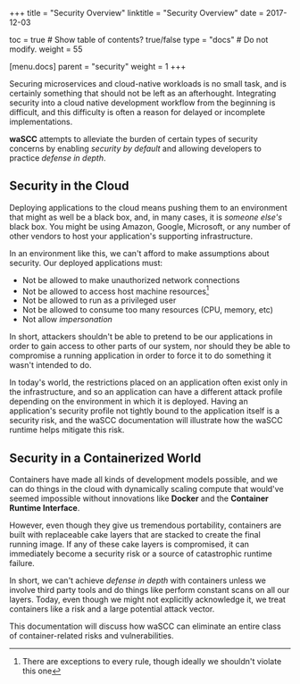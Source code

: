+++
title = "Security Overview"
linktitle = "Security Overview"
date = 2017-12-03

toc = true  # Show table of contents? true/false
type = "docs"  # Do not modify.
weight = 55

[menu.docs]
  parent = "security"
  weight = 1
+++

Securing microservices and cloud-native workloads is no small task, and is certainly something that should not be left as an afterhought. Integrating security into a cloud native development workflow from the beginning is difficult, and this difficulty is often a reason for delayed or incomplete implementations.

**waSCC** attempts to alleviate the burden of certain types of security concerns by enabling _security by default_ and allowing developers to practice _defense in depth_.

## Security in the Cloud

Deploying applications to the cloud means pushing them to an environment that might as well be a black box, and, in many cases, it is _someone else's_ black box. You might be using Amazon, Google, Microsoft, or any number of other vendors to host your application's supporting infrastructure.

In an environment like this, we can't afford to make assumptions about security. Our deployed applications must:

* Not be allowed to make unauthorized network connections
* Not be allowed to access host machine resources[^1]
* Not be allowed to run as a privileged user
* Not be allowed to consume too many resources (CPU, memory, etc)
* Not allow _impersonation_

In short, attackers shouldn't be able to pretend to be our applications in order to gain access to other parts of our system, nor should they be able to compromise a running application in order to force it to do something it wasn't intended to do.

In today's world, the restrictions placed on an application often exist only in the infrastructure, and so an application can have a different attack profile depending on the environment in which it is deployed. Having an application's security profile not tightly bound to the application itself is a security risk, and the waSCC documentation will illustrate how the waSCC runtime helps mitigate this risk.

## Security in a Containerized World

Containers have made all kinds of development models possible, and we can do things in the cloud with dynamically scaling compute that would've seemed impossible without innovations like **Docker** and the **Container Runtime Interface**.

However, even though they give us tremendous portability, containers are built with replaceable cake layers that are stacked to create the final running image. If any of these cake layers is compromised, it can immediately become a security risk or a source of catastrophic runtime failure.

In short, we can't achieve _defense in depth_ with containers unless we involve third party tools and do things like perform constant scans on all our layers. Today, even though we might not explicitly acknowledge it, we treat containers like a risk and a large potential attack vector.

This documentation will discuss how waSCC can eliminate an entire class of container-related risks and vulnerabilities.

[^1]: There are exceptions to every rule, though ideally we shouldn't violate this one
